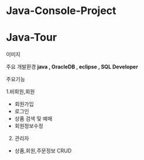 # Java-Console-Project
<h1>Java-Tour</h1>

이미지

주요 개발환경
<b>java , OracleDB , eclipse , SQL Developer</b>

주요기능

1.비회원,회원
  - 회원가입
  - 로그인
  - 상품 검색 및 예매
  - 회원정보수정
  
2. 관리자
- 상품,회원,주문정보 CRUD
